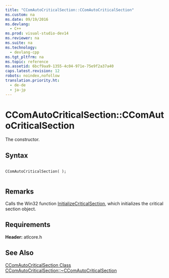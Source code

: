 ```yaml
---
title: "CComAutoCriticalSection::CComAutoCriticalSection"
ms.custom: na
ms.date: 09/19/2016
ms.devlang: 
  - C++
ms.prod: visual-studio-dev14
ms.reviewer: na
ms.suite: na
ms.technology: 
  - devlang-cpp
ms.tgt_pltfrm: na
ms.topic: reference
ms.assetid: 6bcf9aa9-1355-4c04-971e-75e9f2a37a40
caps.latest.revision: 12
robots: noindex,nofollow
translation.priority.ht: 
  - de-de
  - ja-jp
---
```

# CComAutoCriticalSection::CComAutoCriticalSection
The constructor.  
  
## Syntax  
  
```  
  
CComAutoCriticalSection( );  
  
```  
  
## Remarks  
 Calls the Win32 function [InitializeCriticalSection](http://msdn.microsoft.com/library/windows/desktop/ms683472), which initializes the critical section object.  
  
## Requirements  
 **Header:** atlcore.h  
  
## See Also  
 [CComAutoCriticalSection Class](../vs140/CComAutoCriticalSection-Class.md)   
 [CComAutoCriticalSection::~CComAutoCriticalSection](../vs140/CComAutoCriticalSection--~CComAutoCriticalSection.md)